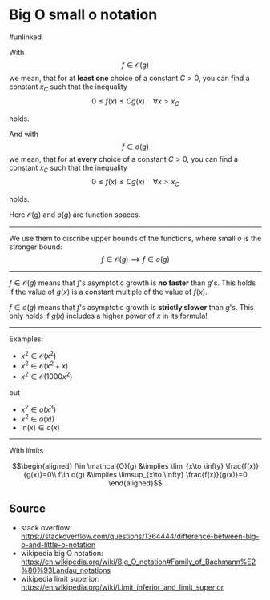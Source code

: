 # Big O  small o notation

#unlinked 

With 
$$f\in \mathcal{O}(g)$$
we mean, that for at **least one** choice of a constant $C > 0$, you can find a constant $x_C$ such that the inequality 
$$0 \leq f(x) \leq C g(x)\quad \forall x>x_C$$

holds. 

And with 
$$f\in o(g)$$
we mean, that for at **every** choice of a constant $C > 0$, you can find a constant $x_C$ such that the inequality 
$$0 \leq f(x) \leq C g(x)\quad \forall x>x_C$$

holds.

Here $\mathcal{O}(g)$ and $o(g)$ are function spaces. 

--------------

We use them to discribe upper bounds of the functions, where small $o$ is the stronger bound:
$$f\in \mathcal{O}(g)\implies f\in o(g)$$

------------

$f\in \mathcal{O}(g)$ means that $f$'s asymptotic growth is **no faster** than $g$'s. This holds if the value of $g(x)$ is a constant multiple of the value of $f(x)$.

$f\in o(g)$ means that $f$'s asymptotic growth is **strictly slower** than $g$'s. This only holds if $g(x)$ includes a higher power of $x$ in its formula!

------------

Examples:
- $x^2 \in \mathcal{O}(x^2)$
- $x^2 \in \mathcal{O}(x^2+x)$
- $x^2 \in \mathcal{O}(1000x^2)$

but
- $x^2 \in o(x^3)$
- $x^2 \in o(x!)$
- $\text{ln}(x) \in o(x)$

---------

With limits

$$\begin{aligned}
    f\in \mathcal{O}(g) &\implies \lim_{x\to \infty} \frac{f(x)}{g(x)}=0\\
    f\in o(g) &\implies \limsup_{x\to \infty} \frac{f(x)}{g(x)}=0
\end{aligned}$$

## Source

- stack overflow: https://stackoverflow.com/questions/1364444/difference-between-big-o-and-little-o-notation
- wikipedia big O notation: https://en.wikipedia.org/wiki/Big_O_notation#Family_of_Bachmann%E2%80%93Landau_notations
- wikipedia limit superior: https://en.wikipedia.org/wiki/Limit_inferior_and_limit_superior

